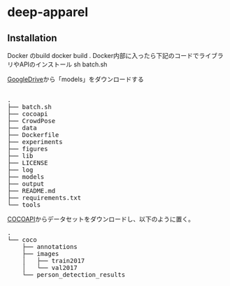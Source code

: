 # deep-apparel

## Installation
Docker のbuild
docker build .
Docker内部に入ったら下記のコードでライブラリやAPIのインストール
sh batch.sh


[GoogleDrive](https://drive.google.com/drive/folders/1gAhKFx0KR2V5GRFLizpM_yrfzSa6XQHC?usp=sharing)から「models」をダウンロードする
<pre> 
.
├── batch.sh
├── cocoapi
├── CrowdPose
├── data
├── Dockerfile
├── experiments
├── figures
├── lib
├── LICENSE
├── log
├── models
├── output
├── README.md
├── requirements.txt
└── tools
</pre>

[COCOAPI](https://cocodataset.org/#download)からデータセットをダウンロードし、以下のように置く。
<pre>
.
└── coco
    ├── annotations
    ├── images
    │   ├── train2017
    │   └── val2017
    └── person_detection_results

</pre>






